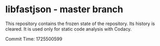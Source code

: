 # libfastjson - master branch

This repository contains the frozen state of the repository.
Its history is cleared. It is used only for static code
analysis with Codacy.

Commit Time: 1725500599